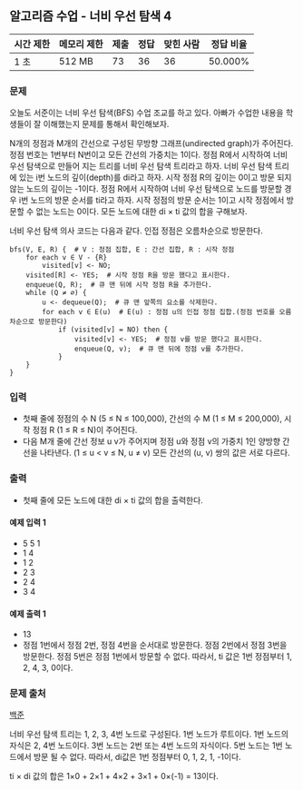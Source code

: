 ## 알고리즘 수업 - 너비 우선 탐색 4
 
|시간 제한|	메모리 제한|	제출|	정답|	맞힌 사람|	정답 비율|
|---|---|---|---|---|---|
|1 초|	512 MB|	73|	36|	36|	50.000%|

### 문제
오늘도 서준이는 너비 우선 탐색(BFS) 수업 조교를 하고 있다. 아빠가 수업한 내용을 학생들이 잘 이해했는지 문제를 통해서 확인해보자.

N개의 정점과 M개의 간선으로 구성된 무방향 그래프(undirected graph)가 주어진다. 정점 번호는 1번부터 N번이고 모든 간선의 가중치는 1이다. 정점 R에서 시작하여 너비 우선 탐색으로 만들어 지는 트리를 너비 우선 탐색 트리라고 하자. 너비 우선 탐색 트리에 있는 i번 노드의 깊이(depth)를 di라고 하자. 시작 정점 R의 깊이는 0이고 방문 되지 않는 노드의 깊이는 -1이다. 정점 R에서 시작하여 너비 우선 탐색으로 노드를 방문할 경우 i번 노드의 방문 순서를 ti라고 하자. 시작 정점의 방문 순서는 1이고 시작 정점에서 방문할 수 없는 노드는 0이다. 모든 노드에 대한 di × ti 값의 합을 구해보자.

너비 우선 탐색 의사 코드는 다음과 같다. 인접 정점은 오름차순으로 방문한다.
```
bfs(V, E, R) {  # V : 정점 집합, E : 간선 집합, R : 시작 정점
    for each v ∈ V - {R}
        visited[v] <- NO;
    visited[R] <- YES;  # 시작 정점 R을 방문 했다고 표시한다.
    enqueue(Q, R);  # 큐 맨 뒤에 시작 정점 R을 추가한다.
    while (Q ≠ ∅) {
        u <- dequeue(Q);  # 큐 맨 앞쪽의 요소를 삭제한다.
        for each v ∈ E(u)  # E(u) : 정점 u의 인접 정점 집합.(정점 번호를 오름차순으로 방문한다)
            if (visited[v] = NO) then {
                visited[v] <- YES;  # 정점 v를 방문 했다고 표시한다.
                enqueue(Q, v);  # 큐 맨 뒤에 정점 v를 추가한다.
            }
    }
}
```
### 입력
- 첫째 줄에 정점의 수 N (5 ≤ N ≤ 100,000), 간선의 수 M (1 ≤ M ≤ 200,000), 시작 정점 R (1 ≤ R ≤ N)이 주어진다.
- 다음 M개 줄에 간선 정보 u v가 주어지며 정점 u와 정점 v의 가중치 1인 양방향 간선을 나타낸다. (1 ≤ u < v ≤ N, u ≠ v) 모든 간선의 (u, v) 쌍의 값은 서로 다르다.

### 출력
- 첫째 줄에 모든 노드에 대한 di × ti 값의 합을 출력한다.

#### 예제 입력 1 
- 5 5 1
- 1 4
- 1 2
- 2 3
- 2 4
- 3 4
#### 예제 출력 1 
- 13
- 정점 1번에서 정점 2번, 정점 4번을 순서대로 방문한다. 정점 2번에서 정점 3번을 방문한다. 정점 5번은 정점 1번에서 방문할 수 없다. 따라서, ti 값은 1번 정점부터 1, 2, 4, 3, 0이다.

### 문제 출처
[백준](https://www.acmicpc.net/problem/24447)

너비 우선 탐색 트리는 1, 2, 3, 4번 노드로 구성된다. 1번 노드가 루트이다. 1번 노드의 자식은 2, 4번 노드이다. 3번 노드는 2번 또는 4번 노드의 자식이다. 5번 노드는 1번 노드에서 방문 될 수 없다. 따라서, di값은 1번 정점부터 0, 1, 2, 1, -1이다.

ti × di 값의 합은 1×0 + 2×1 + 4×2 + 3×1 + 0×(-1) = 13이다.